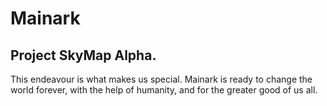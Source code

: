 # Mainark
## Project SkyMap Alpha.
This endeavour is what makes us special. Mainark is ready to change the world forever, with the help of humanity, and for the greater good of us all.
